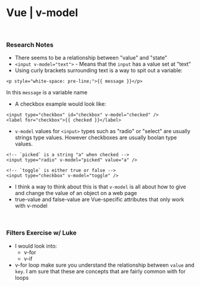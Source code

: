 # Vue | v-model

<br>

### Research Notes

- There seems to be a relationship between "value" and "state"
- `<input v-model="text">` - Means that the `input` has a value set at "text"
- Using curly brackets surrounding text is a way to spit out a variable: 
```
<p style="white-space: pre-line;">{{ message }}</p>
```
In this `message` is a variable name
- A checkbox example would look like:
```
<input type="checkbox" id="checkbox" v-model="checked" />
<label for="checkbox">{{ checked }}</label>
```
- `v-model` values for `<input>` types such as "radio" or "select" are usually strings type values. However checkboxes are usually boolan type values.
```
<!-- `picked` is a string "a" when checked -->
<input type="radio" v-model="picked" value="a" />

<!-- `toggle` is either true or false -->
<input type="checkbox" v-model="toggle" />
```
- I think a way to think about this is that `v-model` is all about how to give and change the value of an object on a web page
- true-value and false-value are Vue-specific attributes that only work with v-model

<br>

### Filters Exercise w/ Luke

- I would look into: 
    - v-for
    - v-if
- v-for loop make sure you understand the relationship between `value` and `key`. I am sure that these are concepts that are fairly common with for loops